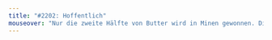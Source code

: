 ```yaml
---
title: "#2202: Hoffentlich"
mouseover: "Nur die zweite Hälfte von Butter wird in Minen gewonnen. Die erste erhält man aus anglifizierten Adversativkonjunktionen."
---
```

